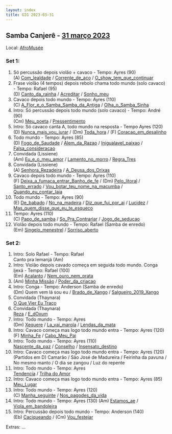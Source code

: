 ```yaml
---
layout: index
title: GIG 2023-03-31
---
```


## Samba Canjerê - [31 março 2023](https://fb.me/e/3t5zv5Pjc)

Local: [AfroMusée](https://www.afromusee.org/)

### Set 1:

1. Só percussão depois violão + cavaco - Tempo: Ayres (90)  
	(A) [Com_lealdade](letras/Com_lealdade.md) / [Corrente_de_aco](letras/Corrente_de_aco.md) / [O_show_tem_que_continuar](letras/O_show_tem_que_continuar.md)
2. Frase violão (4 tempos) depois rebolo chama todo mundo (solo cavaco) - Tempo: Rafael (95)  
	(D) [Canto_da_rainha](letras/Canto_da_rainha.md) / [Acreditar](letras/Acreditar.md) / [Sonho_meu](letras/Sonho_meu.md)
3. Cavaco depois todo mundo - Tempo: Ayres (110)  
	(C) [A_Flor_e_o_Samba_Samba_da_Antiga](letras/A_Flor_e_o_Samba_Samba_da_Antiga.md) / [Olha_o_Samba_Sinha](letras/Olha_o_Samba_Sinha.md)
4. Intro: Só percussão depois todo mundo (solo cavaco) - Tempo: André (90)  
	(Cm) [Meu_poeta](letras/Meu_poeta.md) / [Pressentimento](letras/Pressentimento.md)
5. Intro: Só cavaco canta A, todo mundo na resposta - Tempo Ayres (120)  
	(D) [Nunca_mais_vou_jurar](letras/Nunca_mais_vou_jurar.md) / (Dm) [Toda_hora](letras/Toda_hora.md) / (F) [Coracao_em_desalinho](letras/Coracao_em_desalinho.md)
6. Todo mundo - Tempo: Ayres (85)  
	(D) [Fogo_de_Saudade](letras/Fogo_de_Saudade.md) / [Alem_da_Razao](letras/Alem_da_Razao.md) / [Inigualavel_paixao](letras/Inigualavel_paixao.md) / [Falsa_consideracao](letras/Falsa_consideracao.md)
7. Convidada (Lissiene)  
	(Am) [Eu_e_o_meu_amor](letras/Eu_e_o_meu_amor.md) / [Lamento_no_morro](letras/Lamento_no_morro.md) / [Regra_Tres](Regra_Tres.md)
8. Convidada (Lissiene)  
	(A) [Senhora_Rezadeira](letras/Senhora_Rezadeira.md) / [A_Deusa_dos_Orixas](A_Deusa_dos_Orixas.md)
9. Cavaco depois todo mundo - Tempo: Ayres (110)  
	(F) [Deixa_a_fumaca_entrar_Banho_de_fe](letras/Deixa_a_fumaca_entrar_Banho_de_fe.md) / (Dm) [Pelo_litoral](letras/Pelo_litoral.md) / [Santo_errado](Santo_errado.md) / [Vou_botar_teu_nome_na_macumba](Vou_botar_teu_nome_na_macumba.md) / [Quando_eu_contar_Iaia](letras/Quando_eu_contar_Iaia.md)
10. Todo mundo - Tempo: Ayres (90)  
	(E) [De_babado](letras/De_babado.md) / [No_na_madeira](letras/No_na_madeira.md) / [Diz_que_fui_por_ai](letras/Diz_que_fui_por_ai.md) / [Lucidez](letras/Lucidez.md) / [Mas_quem_disse_que_eu_te_esqueco](letras/Mas_quem_disse_que_eu_te_esqueco.md)
11. Tempo: Ayres (110)  
	(C) [Papo_de_samba](letras/Papo_de_samba.md) / [So_Pra_Contrariar](So_Pra_Contrariar.md) / [Jogo_de_seducao](letras/Jogo_de_seducao.md)
12. Violão depois todo mundo - Tempo: Rafael (Samba de enredo)  
	(Em) [Singelo_menestrel](letras/Singelo_menestrel.md) / [Sorriso_aberto](letras/Sorriso_aberto.md)

### Set 2:

1. Intro: Solo Rafael - Tempo: Rafael  
	Canto pra Iemanjá (Am)
2. Intro: Violão depois cavado começa em seguida todo mundo. Conga Ijexá - Tempo: Rafael (100)  
	(Em) [Acalanto](letras/Acalanto.md) / [Nem_ouro_nem_prata](letras/Nem_ouro_nem_prata.md)
3. (Am) [Minha Missão](letras/Minha_missao.md) / [Poder_da_criacao](Poder_da_criacao.md)
4. Intro: Conga - Tempo: Anderson (Samba de enredo)  
	(Dm) Quem vem lá sou eu / [Brado_de_Xango](letras/Brado_de_Xango.md) / [Salgueiro_2019_Xango](letras/Salgueiro_2019_Xango.md)
5. Convidada (Thaynara)  
	[O Que Vier Eu Traço](letras/O_que_vier_eu_traco.md)
6. Convidada (Thaynara)  
	[Reza](letras/Reza.md) / [E_dOxum](letras/E_dOxum.md)
7. Intro: Todo mundo - Tempo: Ayres  
	(Dm) [Xequere](letras/Xequere.md) / [La_vai_marola](letras/La_vai_marola.md) / [Lendas_da_mata](letras/Lendas_da_mata.md)
1. Intro: Cavaco começa mas logo todo mundo entra - Tempo: Ayres (120)  
	(F) [Minha_Fe](letras/Minha_Fe.md) / [Cabo_Meu_Pai](letras/Cabo_Meu_Pai.md)
10. Intro: Todo mundo - Tempo: Ayres (110)  
	[Nascente_da_paz](letras/Nascente_da_paz.md) / [Conselho](letras/Conselho.md) / [Insensato_destino](letras/Insensato_destino.md)
11. Intro: Cavaco começa mas logo todo mundo entra - Tempo: Ayres (120)  
	(Partidos em D) Camarão / São José de Madureira / Feirinha da pavuna / No mesmo manto / O dia se zangou / Luz do repente
12. Intro: Todo mundo - Tempo: Ayres   
	[Tendencia](letras/Tendencia.md) / [Trilha do Amor](letras/Trilha_do_amor.md)
13. Intro: Cavaco começa mas logo todo mundo entra - Tempo: Ayres (85)  
	[Meu_Lugar](letras/Meu_Lugar.md)
14. Intro: Todo mundo - Tempo: Ayres (120)  
	(C) [Manha_seguinte](letras/Manha_seguinte.md) / [Nos_pagodes_da_vida](letras/Nos_pagodes_da_vida.md)
15. Intro: Todo mundo - Tempo: Ayres (130)
	(Am) [Estamos_ae](letras/Estamos_ae.md) / [Viola_em_bandoleira](letras/Viola_em_bandoleira.md)
16. Intro: Percussão depois todo mundo - Tempo: Anderson (140)  
	(Eb) [Caciqueando](letras/Caciqueando.md) / (Cm) [Vou_festejar](letras/Vou_festejar.md)

Extras:
...